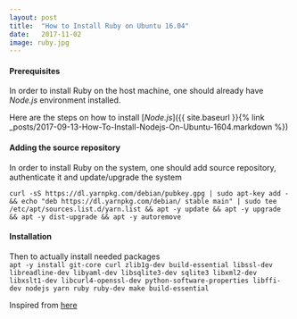 ```yaml
---
layout: post
title:  "How to Install Ruby on Ubuntu 16.04"
date:   2017-11-02
image: ruby.jpg
---
```


#### Prerequisites
In order to install Ruby on the host machine, one should already have _Node.js_ environment installed.  

Here are the steps on how to install [_Node.js_]({{ site.baseurl }}{% link _posts/2017-09-13-How-To-Install-Nodejs-On-Ubuntu-1604.markdown %})  


#### Adding the source repository
In order to install Ruby on the system, one should add source repository, authenticate it and update/upgrade the system  

`curl -sS https://dl.yarnpkg.com/debian/pubkey.gpg | sudo apt-key add - && echo "deb https://dl.yarnpkg.com/debian/ stable main" | sudo tee /etc/apt/sources.list.d/yarn.list && apt -y update && apt -y upgrade && apt -y dist-upgrade && apt -y autoremove`  

#### Installation
Then to actually install needed packages  
`apt -y install git-core curl zlib1g-dev build-essential libssl-dev libreadline-dev libyaml-dev libsqlite3-dev sqlite3 libxml2-dev libxslt1-dev libcurl4-openssl-dev python-software-properties libffi-dev nodejs yarn ruby ruby-dev make build-essential`

Inspired from [here](https://gorails.com/setup/ubuntu/16.04)
